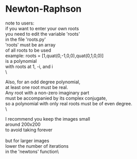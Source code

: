 # Newton-Raphson

note to users:\
if you want to enter your own roots\
you need to edit the variable 'roots'\
in the file 'roots.py'\
'roots' must be an array\
of all roots to be used\
example: roots = [1,quat(0,-1,0,0),quat(0,1,0,0)]\
is a polynomial\
with roots at 1, -i, and i\
 \

Also, for an odd degree polynomial,\
at least one root must be real.\
Any root with a non-zero imaginary part\
must be accompanied by its complex conjugate,\
so a polynomial with only real roots must be of even degree.\
\



 
I recommend you keep the images small\
around 200x200\
to avoid taking forever\
 \
but for larger images\
lower the number of iterations\
in the 'newtons' function\
